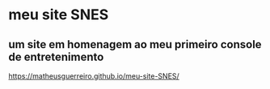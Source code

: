 # meu site SNES
 um site em homenagem ao meu primeiro console de entretenimento
 ---
 https://matheusguerreiro.github.io/meu-site-SNES/
